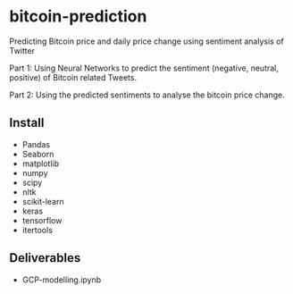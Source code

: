 # bitcoin-prediction
Predicting Bitcoin price and daily price change using sentiment analysis of Twitter

Part 1: Using Neural Networks to predict the sentiment (negative, neutral, positive) of Bitcoin related Tweets.

Part 2: Using the predicted sentiments to analyse the bitcoin price change.

## Install
- Pandas
- Seaborn
- matplotlib
- numpy
- scipy
- nltk
- scikit-learn
- keras
- tensorflow
- itertools

## Deliverables
- GCP-modelling.ipynb
